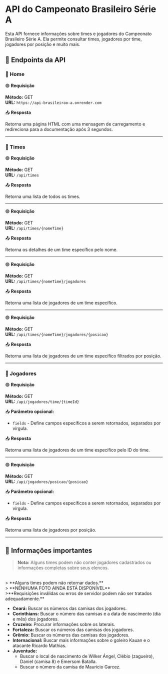 # API do Campeonato Brasileiro Série A

Esta API fornece informações sobre times e jogadores do Campeonato Brasileiro Série A. Ela permite consultar times, jogadores por time, jogadores por posição e muito mais.

## 📌 Endpoints da API

### 🔹 Home

🟢 **Requisição**

**Método:** GET  
**URL:** `https://api-brasileirao-a.onrender.com`

📤 **Resposta**

Retorna uma página HTML com uma mensagem de carregamento e redireciona para a documentação após 3 segundos.

---

### 🔹 Times

🟢 **Requisição**

**Método:** GET  
**URL:** `/api/times`

📤 **Resposta**

Retorna uma lista de todos os times.

---

🟢 **Requisição**

**Método:** GET  
**URL:** `/api/times/{nomeTime}`

📤 **Resposta**

Retorna os detalhes de um time específico pelo nome.

---

🟢 **Requisição**

**Método:** GET  
**URL:** `/api/times/{nomeTime}/jogadores`

📤 **Resposta**

Retorna uma lista de jogadores de um time específico.

---

🟢 **Requisição**

**Método:** GET  
**URL:** `/api/times/{nomeTime}/jogadores/{posicao}`

📤 **Resposta**

Retorna uma lista de jogadores de um time específico filtrados por posição.

---

### 🔹 Jogadores

🟢 **Requisição**

**Método:** GET  
**URL:** `/api/jogadores/time/{timeId}`

📥 **Parâmetro opcional:**
- `fields` - Define campos específicos a serem retornados, separados por vírgula.

📤 **Resposta**

Retorna uma lista de jogadores de um time específico pelo ID do time.

---

🟢 **Requisição**

**Método:** GET  
**URL:** `/api/jogadores/posicao/{posicao}`

📥 **Parâmetro opcional:**
- `fields` - Define campos específicos a serem retornados, separados por vírgula.

📤 **Resposta**

Retorna uma lista de jogadores por posição.



---

## 📌 Informações importantes

> **Nota:** Alguns times podem não conter jogadores cadastrados ou informações completas sobre seus elencos.
<br>
> **Alguns times podem não retornar dados.**
<br>
> **NENHUMA FOTO AINDA ESTÁ DISPONÍVEL**
<br>
>**Requisições inválidas ou erros de servidor podem não ser tratados adequadamente.**
<br>

- **Ceará:** Buscar os números das camisas dos jogadores.
- **Corinthians:** Buscar o número das camisas e a data de nascimento (dia e mês) dos jogadores.
- **Cruzeiro:** Procurar informações sobre os laterais.
- **Fortaleza:** Buscar os números das camisas dos jogadores.
- **Grêmio:** Buscar os números das camisas dos jogadores.
- **Internacional:** Buscar mais informações sobre o goleiro Kauan e o atacante Ricardo Mathias.
- **Juventude:**
    - Buscar o local de nascimento de Wilker Ángel, Clébio (zagueiro), Daniel (camisa 8) e Emersom Batalla.
    - Buscar o número da camisa de Maurício Garcez.
